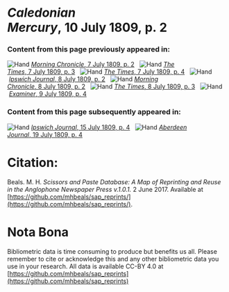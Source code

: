 # *Caledonian Mercury*, 10 July 1809, p. 2  
  
### Content from this page previously appeared in:  
![Hand](http://scissorsandpaste.net/wp-content/uploads/2017/06/smallhandpointer.png) [*Morning Chronicle*, 7 July 1809, p. 2](https://mhbeals.github.io/sap_html/Morning-Chronicle/Morning-Chronicle-7-July-1809-p-2)  
![Hand](http://scissorsandpaste.net/wp-content/uploads/2017/06/smallhandpointer.png) [*The Times*, 7 July 1809, p. 3](https://mhbeals.github.io/sap_html/The-Times/The-Times-7-July-1809-p-3)  
![Hand](http://scissorsandpaste.net/wp-content/uploads/2017/06/smallhandpointer.png) [*The Times*, 7 July 1809, p. 4](https://mhbeals.github.io/sap_html/The-Times/The-Times-7-July-1809-p-4)  
![Hand](http://scissorsandpaste.net/wp-content/uploads/2017/06/smallhandpointer.png) [*Ipswich Journal*, 8 July 1809, p. 2](https://mhbeals.github.io/sap_html/Ipswich-Journal/Ipswich-Journal-8-July-1809-p-2)  
![Hand](http://scissorsandpaste.net/wp-content/uploads/2017/06/smallhandpointer.png) [*Morning Chronicle*, 8 July 1809, p. 2](https://mhbeals.github.io/sap_html/Morning-Chronicle/Morning-Chronicle-8-July-1809-p-2)  
![Hand](http://scissorsandpaste.net/wp-content/uploads/2017/06/smallhandpointer.png) [*The Times*, 8 July 1809, p. 3](https://mhbeals.github.io/sap_html/The-Times/The-Times-8-July-1809-p-3)  
![Hand](http://scissorsandpaste.net/wp-content/uploads/2017/06/smallhandpointer.png) [*Examiner*, 9 July 1809, p. 4](https://mhbeals.github.io/sap_html/Examiner/Examiner-9-July-1809-p-4)  
  
### Content from this page subsequently appeared in:  
![Hand](http://scissorsandpaste.net/wp-content/uploads/2017/06/smallhandpointer.png) [*Ipswich Journal*, 15 July 1809, p. 4](https://mhbeals.github.io/sap_html/Ipswich-Journal/Ipswich-Journal-15-July-1809-p-4)  
![Hand](http://scissorsandpaste.net/wp-content/uploads/2017/06/smallhandpointer.png) [*Aberdeen Journal*, 19 July 1809, p. 4](https://mhbeals.github.io/sap_html/Aberdeen-Journal/Aberdeen-Journal-19-July-1809-p-4)  


# Citation: 

Beals. M. H. *Scissors and Paste Database: A Map of Reprinting and Reuse in the Anglophone Newspaper Press v.1.0.1.* 2 June 2017. Available at [https://github.com/mhbeals/sap_reprints/](https://github.com/mhbeals/sap_reprints/). 

# Nota Bona

Bibliometric data is time consuming to produce but benefits us all. Please remember to cite or acknowledge this and any other bibliometric data you use in your research. All data is available CC-BY 4.0 at [https://github.com/mhbeals/sap_reprints](https://github.com/mhbeals/sap_reprints)
